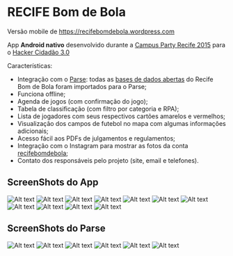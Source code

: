 # RECIFE Bom de Bola
Versão mobile de https://recifebomdebola.wordpress.com

App **Android nativo** desenvolvido durante a [Campus Party Recife 2015](http://recife.campus-party.org/) para o [Hacker Cidadão 3.0](http://hackercidadao.com.br/)

Características:
* Integração com o [Parse](http://parse.com): todas as [bases de dados abertas](http://dados.recife.pe.gov.br/dataset/recife-bom-de-bola) do Recife Bom de Bola foram importados para o Parse;
* Funciona offline; 
* Agenda de jogos (com confirmação do jogo); 
* Tabela de classificação (com filtro por categoria e RPA); 
* Lista de jogadores com seus respectivos cartões amarelos e vermelhos; 
* Visualização dos campos de futebol no mapa com algumas informações adicionais; 
* Acesso fácil aos PDFs de julgamentos e regulamentos; 
* Integração com o Instagram para mostrar as fotos da conta [recifebomdebola](http://instagram.com/recifebomdebola/); 
* Contato dos responsáveis pelo projeto (site, email e telefones).

## ScreenShots do App
![Alt text](/screenshots/android-1.png?raw=true)
![Alt text](/screenshots/android-2.png?raw=true)
![Alt text](/screenshots/android-3.png?raw=true)
![Alt text](/screenshots/android-4.png?raw=true)
![Alt text](/screenshots/android-5.png?raw=true)
![Alt text](/screenshots/android-6.png?raw=true)
![Alt text](/screenshots/android-7.png?raw=true)
![Alt text](/screenshots/android-8.png?raw=true)
![Alt text](/screenshots/android-9.png?raw=true)
![Alt text](/screenshots/android-10.png?raw=true)
![Alt text](/screenshots/android-11.png?raw=true)

## ScreenShots do Parse
![Alt text](/screenshots/parse-1.png?raw=true)
![Alt text](/screenshots/parse-2.png?raw=true)
![Alt text](/screenshots/parse-3.png?raw=true)
![Alt text](/screenshots/parse-4.png?raw=true)
![Alt text](/screenshots/parse-5.png?raw=true)
![Alt text](/screenshots/parse-6.png?raw=true)
